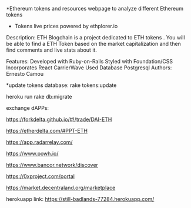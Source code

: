 

*Ethereum tokens and resources webpage to analyze different Ethereum tokens

* Tokens live prices powered by ethplorer.io

Description:
ETH Blogchain is a project dedicated to ETH tokens .  You will be able to find a  ETH Token based on the market capitalization and then find comments and live stats about it.

Features:
Developed with Ruby-on-Rails
Styled with Foundation/CSS
Incorporates React
CarrierWave
Used Database Postgresql
Authors:
Ernesto Camou



*update tokens database:
rake tokens:update

 heroku run rake db:migrate

exchange dAPPs:

https://forkdelta.github.io/#!/trade/DAI-ETH

https://etherdelta.com/#PPT-ETH

https://app.radarrelay.com/

https://www.powh.io/

https://www.bancor.network/discover

https://0xproject.com/portal

https://market.decentraland.org/marketplace

herokuapp link:
https://still-badlands-77284.herokuapp.com/
